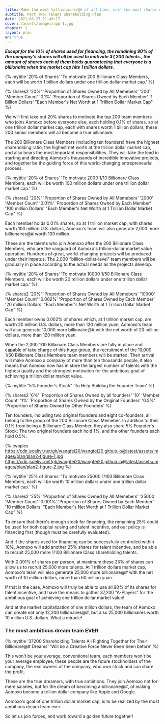 ```yaml
---
title: Make the most billionaires@# of all time, with the most shares of all time
subtitle: Part Two，Talent Shareholding Plan
date: 2021-08-27 21:40:17
cover: /assets/images/app-1.jpg
chapter: 1
layout: plan
en: true
---
```


***Except for the 10% of shares used for financing, the remaining 90% of the company's shares will all be used to motivate 37,200 talents., the amount of shares each of them holds guaranteeing that everyone is a billionaire when the market cap hits 1 trillion dollars.***

{% mytitle '20% of Shares' 'To motivate 200 Billionare Class Members, each will be worth 1 billion dollars under one trillion dollar market cap.' %}

{% shares2 '20%' 'Proportion of Shares Owned by All Memebers' '200' 'Member Count' '0.1%' 'Proportion of Shares Owned by Each Member' '1 Billion Dollars' "Each Member's Net Worth at 1 Trillion Dollar Market Cap" %}

We will first take out 20% shares to motivate the top 200 team members who joins Aomoxo before everyone else, each holding 0.1% of shares, so at one trillion dollar market cap, each with shares worth 1 billion dollars, these 200 senior members will all become a true billionaire.

The 200 Billionare Class Members (including ten founders) have the highest shareholding ratio, the highest net worth at the trillion dollar market cap, and also bears the most important responsibilities. They will take the lead in starting and directing Aomoxo's thousands of incredible innovative projects, and together be the guiding force of this world-changing entrepreneurial process.


{% mytitle '20% of Shares' 'To motivate 2000 1/10 Billionare Class Members, each will be worth 100 million dollars under one trillion dollar market cap.' %}

{% shares2 '20%' 'Proportion of Shares Owned by All Memebers' '2000' 'Member Count' '0.01%' 'Proportion of Shares Owned by Each Member' '100 million Dollars' "Each Member's Net Worth at 1 Trillion Dollar Market Cap" %}

Each member holds 0.01% shares, so at 1 trillion market cap, with shares worth 100 million U.S. dollars, Aomoxo's team will also generate 2,000 more billionaires@# worth 100 million.

These are the talents who join Aomoxo after the 200 Billionare Class Members, who are the vanguard of Aomoxo's trillion-dollar market value operation. Hundreds of great, world-changing projects will be produced under their impetus. The 2,000 "billion-dollar-level" team members will be gradually in place according to the actual needs as the projects develop.

{% mytitle '20% of Shares' 'To motivate 10000 1/50 Billionare Class Members, each will be worth 20 million dollars under one trillion dollar market cap.' %}

{% shares2 '20%' 'Proportion of Shares Owned by All Memebers' '10000' 'Member Count' '0.002%' 'Proportion of Shares Owned by Each Member' '20 million Dollars' "Each Member's Net Worth at 1 Trillion Dollar Market Cap" %}

Each member owns 0.002% of shares which, at 1 trillion market cap, are worth 20 million U.S. dollars, more than 120 million yuan, Aomoxo's team will also generate 10,000 more billionaire@# with the net worth of 20 million dollars, more than 120 million yuan.

When the 2,000 1/10 Billionare Class Members are fully in place and capable of take charge of this huge group, the recruitment of the 10,000 1/50 Billionare Class Members team members will be started. Their arrival will make Aomoxo a company of more than ten thousands people, it also means that Aomoxo now has in store the largest number of talents with the highest quality and the strongest motivation for the ambitious goal of achieving a trillion dollar market value.


{% mytitle "5% Founder's Stock" 'To Help Building the Founder Team' %}

{% shares2 '6%' 'Proportion of Shares Owned by all founders' '10' 'Member Count' '1%' 'Proportion of Shares Owned by the Original Founders' '0.5%' 'Proportion of Shares Owned by Other Founders' %}

Ten founders, including two original founders and eight co-founders, all belong to the group of the 200 Billionare Class Memeber. In addition to their 0.1% from being a Billionare Class Member, they also share 5% Founder's Stock: The two original founders each hold 1%, and the other founders each hold 0.5%.

{% twopics https://cdn.jsdelivr.net/gh/wangfei20/wangfei20.github.io@latest/assets/images/plan/plan2-figure-1.jpg https://cdn.jsdelivr.net/gh/wangfei20/wangfei20.github.io@latest/assets/images/plan/plan2-figure-2.jpg %}

{% mytitle '25% of Shares' 'To motivate 25000 1/100 Billionare Class Members, each will be worth 10 million dollars under one trillion dollar market cap.' %}

{% shares2 '25%' 'Proportion of Shares Owned by All Memebers' '25000' 'Member Count' '0.001%' 'Proportion of Shares Owned by Each Member' '10 million Dollars' "Each Member's Net Worth at 1 Trillion Dollar Market Cap" %}

To ensure that there's enough stock for financing, the remaining 25% could be used for both capital raising and talent incentive, and our policy is financing first (though must be carefully evaluated).

And if the shares used for financing can be successfully controlled within 10%, Aomoxo will add another 25% shares for talent incentive, and be able to recruit 25,000 more 1/100 Billionare Class shareholding talents.

With 0.001% of shares per person, at maximum these 25% of shares can allow us to recruit 25,000 more talents. At 1 trillion dollars market cap, Aomoxo's team will also generate 25,000 more billionaire@# with the net worth of 10 million dollars, more than 60 million yuan.

If that is the case, Aomoxo will truly be able to use all 90% of its shares for talent incentive, and have the means to gather 37,200 "A-Players" for the ambitious goal of achieving one trillion dollar market value!

And at the market capitalization of one trillion dollars, the team of Aomoxo can create not only 12,200 billionaires@#, but also 25,000 billionaires worth 10 million U.S. dollars. What a miracle!

### The most ambitious dream team EVER


{% mytitle '37200 Shareholding Talents All Fighting Together for Their Billionare@# Dreams' 'Will be a Creative Force Never Been Seen before' %}

This won't be your average, conventional team, each members won't be your average employee, these people are the future stockholders of the company, the real owners of the company, who own stock and can share the profit.

These are the true dreamers, with true ambitions. They join Aomoxo not for mere salaries, but for the dream of becoming a billionaire@#, of making Aomoxo become a trillion dollar company like Apple and Google.

Aomoxo's goal of one trillion dollar market cap, is to be realized by the most ambitious dream team ever.

So let us join forces, and work toward a golden future together!
